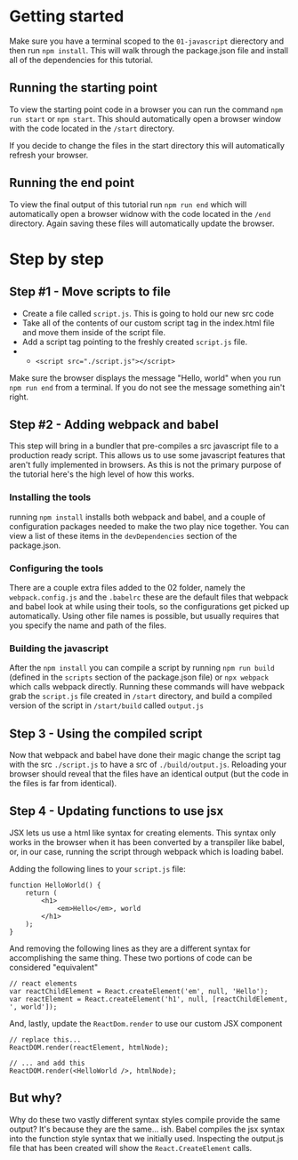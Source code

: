 # Getting started
Make sure you have a terminal scoped to the `01-javascript` dierectory and then run `npm install`. This will walk through the package.json file and install all of the dependencies for this tutorial.

## Running the starting point
To view the starting point code in a browser you can run the command `npm run start` or `npm start`. This should automatically open a browser window with the code located in the `/start` directory.

If you decide to change the files in the start directory this will automatically refresh your browser.

## Running the end point
To view the final output of this tutorial run `npm run end` which will automatically open a browser widnow with the code located in the `/end` directory. Again saving these files will automatically update the browser.

# Step by step

## Step #1 - Move scripts to file
- Create a file called `script.js`. This is going to hold our new src code
- Take all of the contents of our custom script tag in the index.html file and move them inside of the script file.
- Add a script tag pointing to the freshly created `script.js` file. 
- - `<script src="./script.js"></script>`

Make sure the browser displays the message "Hello, world" when you run `npm run end` from a terminal. If you do not see the message something ain't right.

## Step #2 - Adding webpack and babel
This step will bring in a bundler that pre-compiles a src javascript file to a production ready script. This allows us to use some javascript features that aren't fully implemented in browsers. As this is not the primary purpose of the tutorial here's the high level of how this works.

### Installing the tools
running `npm install` installs both webpack and babel, and a couple of configuration packages needed to make the two play nice together. You can view a list of these items in the `devDependencies` section of the package.json.

### Configuring the tools
There are a couple extra files added to the 02 folder, namely the `webpack.config.js` and the `.babelrc` these are the default files that webpack and babel look at while using their tools, so the configurations get picked up automatically. Using other file names is possible, but usually requires that you specify the name and path of the files.

### Building the javascript
After the `npm install` you can compile a script by running `npm run build` (defined in the `scripts` section of the package.json file) or `npx webpack` which calls webpack directly. Running these commands will have webpack grab the `script.js` file created in `/start` directory, and build a compiled version of the script in `/start/build` called `output.js`

## Step 3 - Using the compiled script
Now that webpack and babel have done their magic change the script tag with the src `./script.js` to have a src of `./build/output.js`. Reloading your browser should reveal that the files have an identical output (but the code in the files is far from identical).

## Step 4 - Updating functions to use jsx
JSX lets us use a html like syntax for creating elements. This syntax only works in the browser when it has been converted by a transpiler like babel, or, in our case, running the script through webpack which is loading babel.

Adding the following lines to your `script.js` file:
```
function HelloWorld() {
    return (
        <h1>
            <em>Hello</em>, world
        </h1>
    );
}
```

And removing the following lines as they are a different syntax for accomplishing the same thing. These  two portions of code can be considered "equivalent"
```
// react elements
var reactChildElement = React.createElement('em', null, 'Hello');
var reactElement = React.createElement('h1', null, [reactChildElement, ', world']);
```
And, lastly, update the `ReactDom.render` to use our custom JSX component

```
// replace this...
ReactDOM.render(reactElement, htmlNode);

// ... and add this
ReactDOM.render(<HelloWorld />, htmlNode);
```

## But why?
Why do these two vastly different syntax styles compile provide the same output? It's because they are the same... ish. Babel compiles the jsx syntax into the function style syntax that we initially used. Inspecting the output.js file that has been created will show the `React.CreateElement` calls.